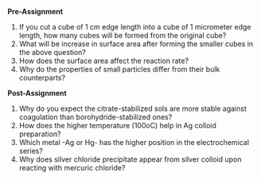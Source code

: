 **Pre-Assignment**

1. If you cut a cube of 1 cm edge length into a cube of 1 micrometer edge length, how many cubes will be formed from the original cube?  
2. What will be increase in surface area after forming the smaller cubes in the above question?    
3. How does the surface area affect the reaction rate?    
4. Why do the properties of small particles differ from their bulk counterparts?  

**Post-Assignment**  
    
1. Why do you expect the citrate-stabilized sols are more stable against coagulation than borohydride-stabilized ones?     
2. How does the higher temperature (100oC) help in Ag colloid preparation?    
3. Which metal -Ag or Hg- has the higher position in the electrochemical series?    
4. Why does silver chloride precipitate appear from silver colloid upon reacting with mercuric chloride?  


